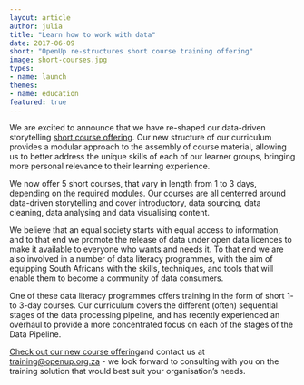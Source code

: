 ```yaml
---
layout: article
author: julia
title: "Learn how to work with data"
date: 2017-06-09
short: "OpenUp re-structures short course training offering"
image: short-courses.jpg
types:
- name: launch
themes:
- name: education
featured: true
---
```


We are excited to announce that we have re-shaped our data-driven storytelling [short course offering](https://openup.org.za/courses.html).  Our new structure of our curriculum provides a modular approach to the assembly of course material, allowing us to better address the unique skills of each of our learner groups, bringing more personal relevance to their learning experience.

We now offer 5 short courses, that vary in length from 1 to 3 days, depending on the required modules.  Our courses are all centerred around data-driven storytelling and cover introductory, data sourcing, data cleaning, data analysing and data visualising content.

We believe that an equal society starts with equal access to information, and to that end we promote the release of data under open data licences to make it available to everyone who wants and needs it.  To that end we are also involved in a number of data literacy programmes, with the aim of equipping South Africans with the skills, techniques, and tools that will enable them to become a community of data consumers.

One of these data literacy programmes offers training in the form of short 1- to 3-day courses.  Our curriculum covers the different (often) sequential stages of the data processing pipeline, and has recently experienced an overhaul to provide a more concentrated focus on each of the stages of the Data Pipeline.

[Check out our new course offering](https://openup.org.za/courses.html)and contact us at [training@openup.org.za](mailto:training@openup.org.za) - we look forward to consulting with you on the training solution that would best suit your organisation’s needs.
